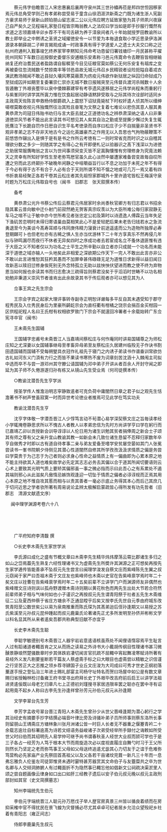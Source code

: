 <!-- { "loadSidebar": true } -->
　　蔡元伟字伯瞻晋江人宋忠惠襄后襄两守泉州其三世孙橚再莅是邦四世怛因移家焉元伟总角受学则己有孝弟称尝受易于童含山徐泗涯洪新斋之门既为诸生浙人宪副方豪求易师于泉新山顾珀朋山留志淑二公以元伟应聘方延致家塾为其子师夙兴夜寐己自严矣久之见程端礼家塾日程皆宗晦翁教人之法叹曰学当如是即手抄服行慨然有求道之志领嘉靖辛卯乡荐不干有司舌耕为养于漳泉间者凡十年始就授罗田教谕所以教士即举业之中黙诱之圣贤之域擢徳安令一以节爱为本毎退食取小学近思录伊洛渊源录本朝薛胡二子粹言揭观成诵一时政事真有得于学道爱人之遗士大夫交口称之迁杭州府通判入觐事竣乞终养冡宰李黙知元伟命考功恳留归署钱塘印一月民甚称平擢抚州同知下车数日巡按御史委督乐安逋粮乐安素称刁邑元伟寛命令去鞭笞皆相继输纳复还府治耆民送者盈路谓自髫穉至今目见征粮官莫如蔡公无何乐安复有刼库之变再被委往忽流贼数千焚掠南丰等邻邑县故无城元伟召乡民精锐者设险扼隘自着戎衣演武教场贼闻不敢近县狱久壊风寒莫蔽蒸为疠疫元伟欲作新狱居之纵囚归命狱成乃至狱成囚并如期至复委署崇仁崇亦无城不数日报贼突至元伟督兵渡河杀贼数十人余皆遁散丁外艰丧塟毕以泉中倭棘慕建寜有考亭遗风遂移居之元伟学尚程朱而重躬行与紫峯同时讲学其所寘力惟在饮食起居动静语黙辞受取与之际其待次诠部时适同乡主政周天佐陈言申救杨侍御爵疏入上震怒下诏狱竟毙杖下时权奸遣人侦其所以缙绅嗟噤莫敢收视元伟独慨然往治其殓且奋笔为文祭之复着七难论以悲伤其意人服其勇黄恭肃为司冦日伟贻书劝归与言大臣去就之正道徳功名之辨恭肃深纳之语人曰非秉道徳崇风节者不能出此言读其书可想见其人矣其自治之勤或至提撕少懈过失复生辄抚膺泣下长跪自罚作日厯自识生平名考徳录而自序曰松庄子少不自揣量非圣贤书不观非孝弟之志不存非天地古今之运化英雄豪杰之作用无以入吾思也气拘物蔽鞭策不前悠悠作辍出入是惧于是有是书之作所云考徳有二一则时常省克而时识之以自稽其理欲分数之多少一则随其学之有得心之有开即便札记以验器识之髙下浅深以为进徳之助居常服膺晦翁之言以为世间事须臾变灭皆不足寘胸懐惟有穷理修身为究竟法赖天之灵幸有所知好学性生至老弥笃厯官虽久此心淡然中屡遭家难备尝变故毎自叹所遭之穷而此志终颠扑不破晚年闲静之中咀嚼益旨行以不息之功加于未死之年不有得于今必有得于古不有合于人必有合于天则所谓不知不愠之地或可几万一焉又着有四书折衷易经聚正各若干卷其云松庄者其先祖怛家郡城外十里许遶宅皆松王梅溪守泉时题为万松庄元伟取自号也（闽书　旧郡志　张天叙撰本传）

　　备考

　　黄恭肃公光升书蔡公传后云蔡君元伟居家时余尚黍秋官卿方有归志君以书招余隐其畧云昔向敏中迁仆射门前寂然絶无贺客真宗叹羡以为大臣所难公毎归家寂静无车马之喧不让于敏中亦今世所希见者张忠定公初及第时以诗遗逸人傅霖云当年失足下渔矶苦恋明时未得归寄语巢由莫相笑此心不是爱轻肥后果未老告归钱若水之急流勇退至今为美谈今髙寿耳顺与伟同庚伟精力寖衰计前途遥逺而公为造物所独厚必寿登期頥可卜也但老杜亦有古稀之惧人生亦当优游林下二十年方享真乐不然再侵几年似与钟鸣漏尽而夜行不休者无异矣四时之序成功者去若宦成名立不蚤休退匪惟有违于大臣之义不知者仅以为功名之士平生之所辛勤以自立者亦只成就一个功名而未能深于道徳之域亦输人一头地矣此非相爱之深欲期公作天下一完人不敢出此言亦非公不敢以此言进惟恕其狂矜其愚而不加罪幸甚伟碌碌无足为道惟日求新得以益旧闻日攻新恶以赎旧愆修身俟死别无外念特孤立无助以兹怏怏伏望进而教之使不终为弃物恩当如何报也余读其书而归志愈决三疏得旨则蔡君没矣于乎滔滔时世畴不以功名相劝勉非秉道义崇风节者谁肯出此余故录其书于传后观者亦可以想见其为人

　　佥事王宾之先生宗会

　　王宗会字宾之起家大理评事转寺副寺正明恕详谳每多平反自其未遇受知于郡守程秀民及入仕秀民身后为里豪所齮龁宗会为直枉衢有柑橘之饶宗会捐百金买柑园一区供程祀程人名曰王氏柑有权相欲罗致门下宗会不就邅回冷署者十余载始转广东佥宪寻卒官（闽书）

　　王未斋先生国辅

　　王国辅字忠甫号未斋晋江人当嘉靖间蔡松庄与何怍庵同时讲易国辅尊之为师松庄知之尤深妻以女国辅事继母至孝畜异母弟至友蔡松庄久居建州临殁无子作诀书割田遗国辅而国辅不受每朔朢具衣冠作礼祖先于寝门之内诱子弟读书作谱垂训常欲仿古礼如河东义门湏有力行之而皆不果读书寒热不废为词章刻苦沈涵十入棘闱主司拟中选而卒不与尝一游邓州其守滕公请国辅为邓中弟子开讲从者百余人开封守闻之即延为其子师不久倦游遂归孙有栋又从镜山先生受业焉（何司徒撰本传）

　　○教谕沈潜吾先生亨学派

　　按圣学传人惟澹泊明志寜静致逺者可克负荷中庸闇然日章之君子似之观先生恬澹著书不树声誉虽寂寞一时而异世考论徳业者推焉可见此学在笃实功夫

　　教谕沈潜吾先生亨

　　沈亨字体敬一字潜吾晋江人少惇笃言动不茍潜心易学深契蔡文庄之旨毎读孝经小学辄掩卷静思求所以不愧古人者教人以孝弟忠信为先时方尚讲学亨曰学在躬行而已嘉靖乙卯以贡授新会训导谆谆以人伦日用为诸生训勉其贫者捐俸周之新会士子颂其有师之尊有父之亲升宜山教谕其教一如新会未几致仕诸生恳留不忍释归家数年卒亨自做秀才时即以古有道自待孝事二亲与弟友爱备至嗜学安贫屡空晏如其门人张冕尝读书一峯书院朝夕侍侧见其潜心性道闇然自修其所学孜孜汲汲求情质之偏是务尝曰学莫贵于为己志于为己者则必求身心性命之益情质上有一偏曲即为心累本原之地不能主持欲其入道也难矣故学必先定其志志必务去其偏以合于道其所闻切要语则云心术上要致其光明气质上要矫其偏邪虽一事之微必指而示曰此吾心之有系累处不遏其端则邪心从此滋矣凡傲惰忌嫉饰观逢迎一切坠于情质之偏者必谆谆规而正焉其用心本原之地不惟自攻其慝而相与以责其善者一毫必示底止务得其本心而后己其庶几于切问近思之学者欤所著有周易说论孟辨太极解启蒙疏皆心得所发有功先哲者（旧郡志　清源文献遗文序） 

　
闽中理学渊源考卷六十八

　

　　

　　广平府知府李清馥 撰

　　○长史李木斋先生家世学派

　　李氏源曰成化之盛有节概文章曰木斋李先生精华炜炜摩荡云霄比郡诸生多归之如山之岱焉葢先生熟复六经性理诸书又为虚斋先生所奬许其渊源之正可想矣再按先生家学逓传皆能善承不坠叔元先生尝言曰闽理学浚发自蔡文庄而紫峰陈先生翼之叔元窃闻于家严曰吾祖木斋于文庄友也紫峰师也木斋以史官在告紫峰禀学焉时年二十矣文庄以铨曹在告紫峰禀学焉时年二十五矣前辈不立讲学门户而渊源师友非偶然也紫峰赠文庄诗则讽以孤舟野渡赠木斋诗则期以黄花秋色而两先生出处大节若合符然前辈师弟子相与气味何如也小子谨识之再按叔元先生谓青阳祭于社者五先生木斋维征二公及夏西仲蔡于省庄方塘余不乏通显瞠乎后矣又按李氏先世自元季由府城东改筑青阳至公数世矣公以易为泉南推重而陈氏琛为其髙弟迨后侄孙逢期又以易授之苏氏紫溪至元孙叔元昆仲踵起而叔元鹿巢氏论著诸先正尤多所发明至孙侪并彬彬文学以科名显其所从来者逺矣吾郡共称典型旧献不亦宜乎

　　长史李木斋先生聪

　　李聪字敏德别号木斋晋江人器宇岩岩意逺语核虽燕处不闻俚语惰容焉平生耻言人过有蹈诸道者輙首肯之又从而扬之读易之外诗书大小戴胡传纲目性理诸书甚习微醺景静琅然楚骚数章时步其体跌宕凄切闻言官抗疏不屈輙中宵起舞凌寒赋诗所著有易经外义发凡剔要鉴断若干篇友人蔡虚斋手标之曰大眼目也虚斋尝以精敏之识信谨之行坚苦正大之志推之领乡荐寻肄国子业丘文庄浚为大司成曰可秀才世史正纲初落藳遂手授之登弘治三年进士赐礼部宴主司杨守址特名而贺曰场屋中如公是有数文章赐归省授翰林检讨备雍王府书堂寻出府拜长史丁外艰毕改吉府前后启王以讲学法祖进贤逺佞既以母老乞归章凡七上正德初刘瑾搜寻家居违限率罢之聪亦在罢中寻有诏起用竟不起乡人称曰古李先生孙逢祥曾孙芳元孙伯元叔元从孙逢期

　　文学李翠台先生芳

　　李芳字孟收号翠台晋江青阳人木斋先生曾孙少从世父晋峰逢期为潜心躬行之学其治经史有摘要手抄字结撰必端音叶律比旁及诗骚补弟子员所师事则蔡东洛所长事则留朋山王堣斋庄方塘林象川张月洲诸公皆一时巨人长者无不器重之偃蹇青衿二十余载志逾壮自标署逾髙为诗若文结语务益峻诸子次弟受经举所手録付之诲敕如所受世父时曰伯而其绍明先人易学仲可继予尚书谓春秋圣人经世大业叔而颕可学也于是三子各占一经芳为人笃于根本大节而周旋造次必以度视直履庄自舞勺时习于王父所则然长乃坚定之老而弥笃事王父母如父母送终追逺尤毖其心力切友于之谊于危难弥笃营构必先家庙产业先祭田首髙祖父以及父各若干亩诸坟完葺一新凡三十年而一息弗忘雅负人伦鉴左司徒郭惟贤未遇时窭特甚芳器赏其文命伯子与友虀糜共之卒为世名卿与人交倾洞肺腑人有过輙面折不为隐然事已輙忘他如倡新文公祠疏决渠淤里人颂之尝自题画像云律身如口出口如肝三经教子遗后以安子伯元叔元晚以叔元主政刑部封如其官（史文简撰墓志）

　　知州李端统先生伯元

　　李伯元字端统晋江人聪元孙万厯戊子举人歴官房真景三州皆以循良着绩而在房抑采榷中官不得扰民在景飞蝗为灾督捕必尽尤其卓卓可纪者居乡允洽众望殁祀乡社着有青阳志（雍正间志）

　　侍郎李鹿巢先生叔元

